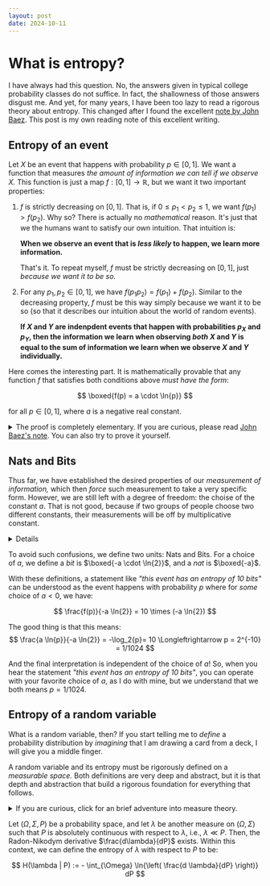 ```yaml
---
layout: post
date: 2024-10-11
---
```


# What is entropy?

I have always had this question. No, the answers given in typical college probability classes do
not suffice. In fact, the shallowness of those answers disgust me. And yet, for many years, I have
been too lazy to read a rigorous theory about entropy. This changed after I found the excellent
[note by John Baez](). This post is my own reading note of this excellent writing.

## Entropy of an event
Let $X$ be an event that happens with probability $p \in [0, 1]$. We want a function that measures
*the amount of information we can tell if we observe $X$.* This function is just a map
$f: [0, 1] \to \mathbb{R}$, but we want it two important properties:

1. $f$ is strictly decreasing on $[0, 1]$. That is, if $0 \leq p_1 < p_2 \leq 1$,
   we want $f(p_1) > f(p_2)$. Why so? There is actually no *mathematical* reason. It's just that
   we the humans want to satisfy our own intuition. That intuition is:

   **When we observe an event that is *less likely* to happen, we learn more information.**

   That's it. To repeat myself, $f$ must be strictly decreasing on $[0, 1]$, just
   *because we want it to be so.*

2. For any $p_1, p_2 \in [0, 1]$, we have $f(p_1 p_2) = f(p_1) + f(p_2)$. Similar to the decreasing
   property, $f$ must be this way simply because we want it to be so (so that it describes our
   intuition about the world of random events).

   **If $X$ and $Y$ are indenpdent events that happen with probabilities $p_X$ and $p_Y$, then
   the information we learn when observing *both* $X$ and $Y$ is equal to the sum of information
   we learn when we observe $X$ and $Y$ individually.**

Here comes the interesting part. It is mathematically provable that any function $f$ that satisfies
both conditions above *must have the form*:

$$
\boxed{f(p) = a \cdot \ln{p}}
$$

for all $p \in [0, 1]$, where $a$ is a negative real constant.

<details>

<summary>
The proof is completely elementary. If you are curious, please read <a href="">John Baez's note</a>.
You can also try to prove it yourself.
</summary>

It's based on the theory of <a href="">Cauchy's functional equation</a>, which does not use any
knowledge that a high school student does not know. In fact, if a student practices high school
mathematical olympiad, they must have studied this proof technique.
</details>

## Nats and Bits
Thus far, we have established the desired properties of our *measurement of information,* which
then *force* such measurement to take a very specific form. However, we are still left with a
degree of freedom: the choise of the constant $a$. That is not good, because if two groups of
people choose two different constants, their measurements will be off by multiplicative constant.
<details markdown="1">
It's like like they are talking *pounds* and *kilograms*. By the way, I **hate** the imperial system!
</details>

To avoid such confusions, we define two units: Nats and Bits. For a choice of $a$, we define a
*bit* is $\boxed{-a \cdot \ln{2}}$, and a *nat* is $\boxed{-a}$.

With these definitions, a statement like *"this event has an entropy of 10 bits"* can be understood
as the event happens with probability $p$ where for *some* choice of $a < 0$, we have:

$$
\frac{f(p)}{-a \ln{2}} = 10 \times (-a \ln{2})
$$

The good thing is that this means:
$$
\frac{a \ln{p}}{-a \ln{2}} = -\log_2{p}= 10 \Longleftrightarrow p = 2^{-10} = 1/1024
$$

And the final interpretation is independent of the choice of $a$! So, when you hear the statement
*"this event has an entropy of 10 bits"*, you can operate with your favorite choice of $a$, as I
do with mine, but we understand that we both means $p = 1/1024$.

## Entropy of a random variable
What is a random variable, then? If you start telling me to *define* a probability distribution by
*imagining* that I am drawing a card from a deck, I will give you a middle finger.

A random variable and its entropy must be rigorously defined on a *measurable space.* Both
definitions are very deep and abstract, but it is that depth and abstraction that build a rigorous
foundation for everything that follows.

<details markdown="1">
<summary>If you are curious, click for an brief adventure into measure theory.</summary>


### Measure theory

**Sample space.** Any set $\Omega$ can be a *sample space.*

**$\sigma$-algebra.** A $\sigma$-algebra on $\Omega$ is a collection $\Sigma$ of subsets of $\Omega$
which has the following properties:

  1. *Contains the empty set:* $\emptyset \in \Sigma$.

  2. *Close under complement:* if $A \subseteq \Omega$ and $A \in \Sigma$ then
     $\Omega - A \in \Sigma$.

  3. *Close under countable union:* if $B \subseteq \mathbb{N}$ and $A_i \in \Sigma$ for all
     $i \in B$ then $\bigcup_{i \in B} A_i \in \Sigma$.

**Borel sets.** The Borel $\sigma$-algebra $B(\mathbb{R})$ is the smallest $\sigma$-algebra that
*contains all
open intervals in $\mathbb{R}$.

**Measure.** A measure on $(\Omega, \Sigma)$ is a map $\mu: \Sigma \to [0, +\infty)$ that
has two properties:

  1. $\mu(\emptyset) = 0$.

  2. *Additive under countable addition:* if $B \subseteq \mathbb{N}$ and $A_i \in \Sigma$
     for all $i \in B$ then: $\mu\big( \bigcup_{i \in B} A_i \big) = \sum_{i \in B} \mu(A_i)$.

**Probability measure.** A probability measure on $(\Omega, \Sigma)$ is a measure $P$ where
$P(\Omega) = 1$. Note that along with other axioms of a measure, this enforces $P: \Sigma \to
[0, 1]$.

**Measureable function.** A function $f: (\Omega_1, \Sigma_1) \to (\Omega_2, \Sigma_2)$
is *measurable* if for each subset $B \in \Sigma_2$, the pre-image of $B$ via $f$ is in $\Sigma_1$.
That is:

$$
f^{-1}(B) := \{x \in \Omega_1 : f(x) \in B \} \in \Sigma_1
$$

**Random variable.** Every measurable function $f: (\Omega_1, \Sigma_1) \to (\Omega_2, \Sigma_2)$
*is called* a random variable. Also, every subset $B \in \Sigma_2$ is called an *event*.

**Probability of an event.** Putting all these together. Let $P$ be a probability measure on a
measurable space $(\Omega, \Sigma)$ and $X: (\Omega_1, \Sigma_1) \to (\Omega_2, \Sigma_2)$ is a
random variable, then we say that an event $B \in B(\mathbb{R})$ *has probability* $P(X^{-1}(B))$.
Note that all the axioms and definitions guarantee that $X^{-1}(B) \in \Sigma$, so $P(X^{-1}(B))$ is
well-defined.

**Absolute continuity.** Let $\mu$, $\nu$ be two measures on a measurable space $(\Omega, \Sigma)$.
We say $\nu$ is *absolutely continuous* with respect to $\mu$ if for all $A \in \Sigma$,
$\mu(A) = 0$ implies $\nu(A) = 0$. Absolute continuity is denoted by $\nu \ll \mu$.

**Radon-Nikodym theorem.** Let $\mu$, $\nu$ be two measures on a measurable space
$(\Omega, \Sigma)$ such that $\nu \ll \mu$. Then there
exists a unique function (up to zero measure sets) $f: \Omega \to [0, +\infty)$ such that for all
set $A \in \Sigma$, we have:

$$
\nu(A) = \int_{A} f d\mu
$$

The function $f$ is called the *Radon-Nikodym derivative* of $\nu$ with respect to $\mu$, and is
typically denoted by $\frac{d \nu}{d \mu}$.

</details>

<div class="statement" markdown="1">

Let $(\Omega, \Sigma, P)$ be a probability space, and let $\lambda$ be another
measure on $(\Omega, \Sigma)$ such that $P$ is absolutely continuous with respect to $\lambda$,
i.e., $\lambda \ll P$. Then, the Radon-Nikodym derivative $\frac{d\lambda}{dP}$ exists. Within this
context, we can define the entropy of $\lambda$ with respect to $P$ to be:

$$
H(\lambda | P) := - \int_{\Omega} \ln{\left( \frac{d \lambda}{dP} \right)} dP
$$

</div>